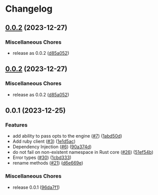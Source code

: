 # Changelog

## [0.0.2](https://github.com/flipt-io/flipt-client-sdks/compare/flipt-client-ruby/v0.0.2...flipt-client-ruby/v0.0.2) (2023-12-27)


### Miscellaneous Chores

* release as 0.0.2 ([d85a052](https://github.com/flipt-io/flipt-client-sdks/commit/d85a0523d91d2fe68bd61b5f52c20cbc6fb504ca))

## [0.0.2](https://github.com/flipt-io/flipt-client-sdks/compare/flipt-client-ruby/v0.0.1...flipt-client-ruby/v0.0.2) (2023-12-27)


### Miscellaneous Chores

* release as 0.0.2 ([d85a052](https://github.com/flipt-io/flipt-client-sdks/commit/d85a0523d91d2fe68bd61b5f52c20cbc6fb504ca))

## 0.0.1 (2023-12-25)

### Features

* add ability to pass opts to the engine ([#7](https://github.com/flipt-io/flipt-client-sdks/issues/7)) ([1abd50d](https://github.com/flipt-io/flipt-client-sdks/commit/1abd50daa2af036b2ba396a1ad85496c5f1d574e))
* Add ruby client ([#3](https://github.com/flipt-io/flipt-client-sdks/issues/3)) ([1e1d5ac](https://github.com/flipt-io/flipt-client-sdks/commit/1e1d5ac2a3299ef78400e84da7fabc97d1fe6a4e))
* Dependency Injection ([#6](https://github.com/flipt-io/flipt-client-sdks/issues/6)) ([90a374d](https://github.com/flipt-io/flipt-client-sdks/commit/90a374d93aa8a8c4110b001f038b99f0115a5497))
* do not fail on non-existent namespace in Rust core ([#26](https://github.com/flipt-io/flipt-client-sdks/issues/26)) ([51ef54b](https://github.com/flipt-io/flipt-client-sdks/commit/51ef54b74c82e1cd4f1a0ac6157c9cd468eab653))
* Error types ([#30](https://github.com/flipt-io/flipt-client-sdks/issues/30)) ([1cbd333](https://github.com/flipt-io/flipt-client-sdks/commit/1cbd333d710cfbcb518897777972428c55c68259))
* rename methods ([#21](https://github.com/flipt-io/flipt-client-sdks/issues/21)) ([d6e669e](https://github.com/flipt-io/flipt-client-sdks/commit/d6e669e4bbde5a92ea71a7fa5609f5af661277da))

### Miscellaneous Chores

* release 0.0.1 ([96da7f1](https://github.com/flipt-io/flipt-client-sdks/commit/96da7f1b8ab04c7eaba8d5093f0e67af2e967e13))
